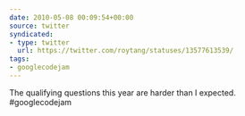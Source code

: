 ```yaml
---
date: 2010-05-08 00:09:54+00:00
source: twitter
syndicated:
- type: twitter
  url: https://twitter.com/roytang/statuses/13577613539/
tags:
- googlecodejam
---
```


The qualifying questions this year are harder than I expected. #googlecodejam
